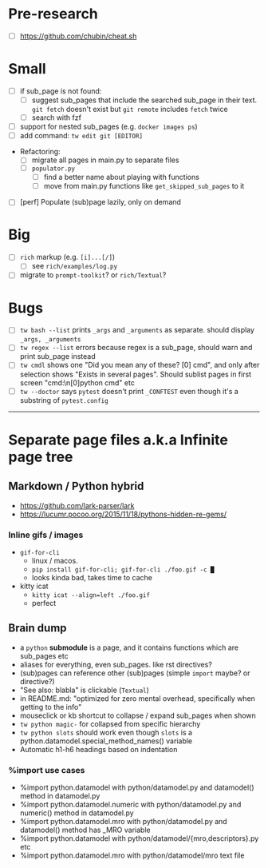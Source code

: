 # Pre-research
- [ ] https://github.com/chubin/cheat.sh

# Small

- [ ] if sub_page is not found:
  - [ ] suggest sub_pages that include the searched sub_page in their text. `git fetch` doesn't exist but `git remote` includes `fetch` twice
  - [ ] search with fzf
- [ ] support for nested sub_pages (e.g. `docker images ps`)
- [ ] add command: `tw edit git [EDITOR]`
- Refactoring:
  - [ ] migrate all pages in main.py to separate files
  - [ ] `populator.py`
    - [ ] find a better name about playing with functions
    - [ ] move from main.py functions like `get_skipped_sub_pages` to it
- [ ] [perf] Populate (sub)page lazily, only on demand

# Big

- [ ] `rich` markup (e.g. `[i]...[/]`)
  - [ ] see `rich/examples/log.py`
- [ ] migrate to `prompt-toolkit`? or `rich/Textual`?

# Bugs
- [ ] `tw bash --list` prints `_args` and `_arguments` as separate. should display `_args, _arguments`
- [ ] `tw regex --list` errors because regex is a sub_page, should warn and print sub_page instead
- [ ] `tw cmdl` shows one "Did you mean any of these? [0] cmd", and only after selection shows "Exists in several pages". Should sublist pages in first screen "cmd:\n[0]python cmd" etc
- [ ] `tw --doctor` says `pytest` doesn't print `_CONFTEST` even though it's a substring of `pytest.config`

---

# Separate page files a.k.a Infinite page tree
## Markdown / Python hybrid
- https://github.com/lark-parser/lark
- https://lucumr.pocoo.org/2015/11/18/pythons-hidden-re-gems/
### Inline gifs / images
- `gif-for-cli`
  - linux / macos.
  - `pip install gif-for-cli; gif-for-cli ./foo.gif -c █`
  - looks kinda bad, takes time to cache
- kitty icat
  - `kitty icat --align=left ./foo.gif`
  - perfect
## Brain dump
- a `python` **submodule** is a page, and it contains functions which are sub_pages etc
- aliases for everything, even sub_pages. like rst directives?
- (sub)pages can reference other (sub)pages (simple `import` maybe? or directive?)
- "See also: blabla" is clickable (`Textual`)
- in README.md: "optimized for zero mental overhead, specifically when getting to the info"
- mouseclick or kb shortcut to collapse / expand sub_pages when shown
- `tw python magic-` for collapsed from specific hierarchy
- `tw python slots` should work even though `slots` is a python.datamodel.special_method_names() variable
- Automatic h1-h6 headings based on indentation
### %import use cases
- %import python.datamodel with python/datamodel.py and datamodel() method in datamodel.py
- %import python.datamodel.numeric with python/datamodel.py and numeric() method in datamodel.py
- %import python.datamodel.mro with python/datamodel.py and datamodel() method has _MRO variable
- %import python.datamodel with python/datamodel/{mro,descriptors}.py etc
- %import python.datamodel.mro with python/datamodel/mro text file
